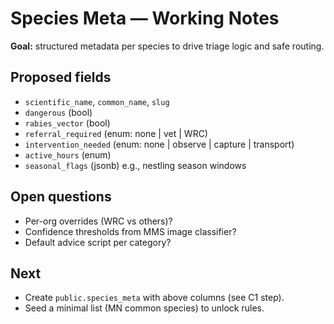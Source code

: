 # Species Meta — Working Notes

**Goal:** structured metadata per species to drive triage logic and safe routing.

## Proposed fields
- `scientific_name`, `common_name`, `slug`
- `dangerous` (bool)
- `rabies_vector` (bool)
- `referral_required` (enum: none | vet | WRC)
- `intervention_needed` (enum: none | observe | capture | transport)
- `active_hours` (enum)
- `seasonal_flags` (jsonb) e.g., nestling season windows

## Open questions
- Per-org overrides (WRC vs others)?
- Confidence thresholds from MMS image classifier?
- Default advice script per category?

## Next
- Create `public.species_meta` with above columns (see C1 step).
- Seed a minimal list (MN common species) to unlock rules.
